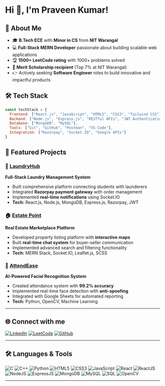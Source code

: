 # Hi 👋, I'm Praveen Kumar! 

## 🚀 About Me
- 🎓 **B.Tech ECE** with **Minor in CS** from **NIT Warangal** 
- 💻 **Full-Stack MERN Developer** passionate about building scalable web applications
- 🏆 **1500+ LeetCode rating** with 1000+ problems solved
- 🌟 **Merit Scholarship recipient** (Top 7% at NIT Warangal)
- 👉 Actively seeking **Software Engineer** roles to build innovative and impactful products

## 🛠️ Tech Stack
```javascript
const techStack = {
  Frontend: ["React.js", "JavaScript", "HTML5", "CSS3", "Tailwind CSS"],
  Backend: ["Node.js", "Express.js", "RESTful APIs", "JWT Authentication"],
  Database: ["MongoDB", "MySQL"],
  Tools: ["Git", "GitHub", "Postman", "VS Code"],
  Integration: ["Razorpay", "Socket.IO", "Google APIs"]
}
```

## 🚀 Featured Projects

### 🧺 [LaundryHub](https://github.com/praveenk999/Laundryhub-app)
**Full-Stack Laundry Management System**
- Built comprehensive platform connecting students with launderers
- Integrated **Razorpay payment gateway** with order management
- Implemented **real-time notifications** using Socket.IO
- **Tech:** React.js, Node.js, MongoDB, Express.js, Razorpay, JWT

### 🏠 [Estate Point](https://github.com/praveenk999/MERN-Real-Estate-App)
**Real Estate Marketplace Platform**
- Developed property listing platform with **interactive maps**
- Built **real-time chat system** for buyer-seller communication
- Implemented advanced search and filtering functionality
- **Tech:** MERN Stack, Socket.IO, Leaflet.js, SCSS

### 👤 [AttendEase](https://github.com/praveenk999/Attendance-Management-System)
**AI-Powered Facial Recognition System**
- Created attendance system with **99.2% accuracy**
- Implemented real-time face detection with **anti-spoofing**
- Integrated with Google Sheets for automated reporting
- **Tech:** Python, OpenCV, Machine Learning

---

## 🌐 Connect with me  
[![LinkedIn](https://img.shields.io/badge/LinkedIn-0A66C2?style=for-the-badge&logo=linkedin&logoColor=white)](https://www.linkedin.com/in/praveen-kumar-madarapu/)  [![LeetCode](https://img.shields.io/badge/LeetCode-FFA116?style=for-the-badge&logo=leetcode&logoColor=black)](https://leetcode.com/)  [![GitHub](https://img.shields.io/badge/GitHub-100000?style=for-the-badge&logo=github&logoColor=white)](https://github.com/PraveenKumarMadarapu)  

---

## 🛠️ Languages & Tools  

![C](https://img.shields.io/badge/c-%2300599C.svg?style=for-the-badge&logo=c&logoColor=white) ![C++](https://img.shields.io/badge/c++-%2300599C.svg?style=for-the-badge&logo=c%2B%2B&logoColor=white) ![Python](https://img.shields.io/badge/python-3670A0?style=for-the-badge&logo=python&logoColor=ffdd54) ![HTML5](https://img.shields.io/badge/html5-%23E34F26.svg?style=for-the-badge&logo=html5&logoColor=white) ![CSS3](https://img.shields.io/badge/css3-%231572B6.svg?style=for-the-badge&logo=css3&logoColor=white) ![JavaScript](https://img.shields.io/badge/javascript-%23323330.svg?style=for-the-badge&logo=javascript&logoColor=%23F7DF1E) ![React](https://img.shields.io/badge/react-%2320232a.svg?style=for-the-badge&logo=react&logoColor=%2361DAFB) ![ReactJS](https://img.shields.io/badge/react.js-%2320232a.svg?style=for-the-badge&logo=react&logoColor=%2361DAFB) ![NodeJS](https://img.shields.io/badge/node.js-6DA55F?style=for-the-badge&logo=node.js&logoColor=white) ![ExpressJS](https://img.shields.io/badge/express.js-%23404d59.svg?style=for-the-badge&logo=express&logoColor=%2361DAFB) ![MongoDB](https://img.shields.io/badge/MongoDB-%234ea94b.svg?style=for-the-badge&logo=mongodb&logoColor=white) ![MySQL](https://img.shields.io/badge/mysql-%2300f.svg?style=for-the-badge&logo=mysql&logoColor=white) ![SQL](https://img.shields.io/badge/sql-%230074D9.svg?style=for-the-badge&logo=database&logoColor=white) ![OpenCV](https://img.shields.io/badge/opencv-%23white.svg?style=for-the-badge&logo=opencv&logoColor=white)

---

